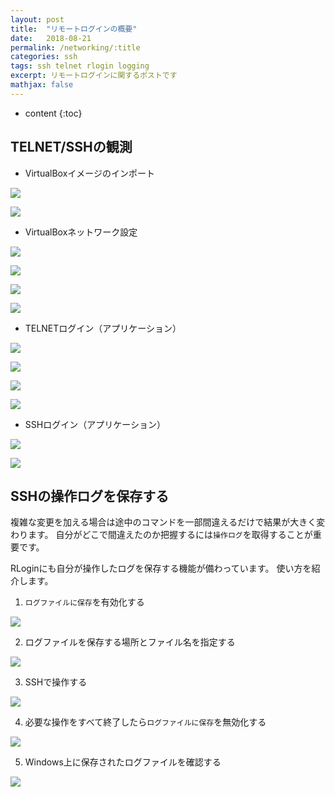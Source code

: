 ```yaml
---
layout: post
title:  "リモートログインの概要"
date:   2018-08-21
permalink: /networking/:title
categories: ssh
tags: ssh telnet rlogin logging
excerpt: リモートログインに関するポストです
mathjax: false
---
```


* content
{:toc}

## TELNET/SSHの観測
- VirtualBoxイメージのインポート

![]({{site.baseurl}}/images/vm_inport1.png)

![]({{site.baseurl}}/images/vm_inport2.png)

- VirtualBoxネットワーク設定

![]({{site.baseurl}}/images/vm_prop1.png)

![]({{site.baseurl}}/images/vm_prop2.png)

![]({{site.baseurl}}/images/vm_prop3.png)

![]({{site.baseurl}}/images/vm_prop4.png)

- TELNETログイン（アプリケーション）

![]({{site.baseurl}}/images/rlogin1.png)

![]({{site.baseurl}}/images/rlogin2.png)

![]({{site.baseurl}}/images/rlogin3.png)

![]({{site.baseurl}}/images/rlogin4.png)

- SSHログイン（アプリケーション）

![]({{site.baseurl}}/images/rlogin5.png)

![]({{site.baseurl}}/images/rlogin6.png)

## SSHの操作ログを保存する

複雑な変更を加える場合は途中のコマンドを一部間違えるだけで結果が大きく変わります。
自分がどこで間違えたのか把握するには`操作ログ`を取得することが重要です。

RLoginにも自分が操作したログを保存する機能が備わっています。
使い方を紹介します。

1. `ログファイルに保存`を有効化する

![]({{site.baseurl}}/images/rlogin/save_to_log.png)

2. ログファイルを保存する場所とファイル名を指定する

![]({{site.baseurl}}/images/rlogin/select_log_name.png)

3. SSHで操作する

![]({{site.baseurl}}/images/rlogin/run_command.png)

4. 必要な操作をすべて終了したら`ログファイルに保存`を無効化する

![]({{site.baseurl}}/images/rlogin/checkout.png)

5. Windows上に保存されたログファイルを確認する

![]({{site.baseurl}}/images/rlogin/saved_text.png)
